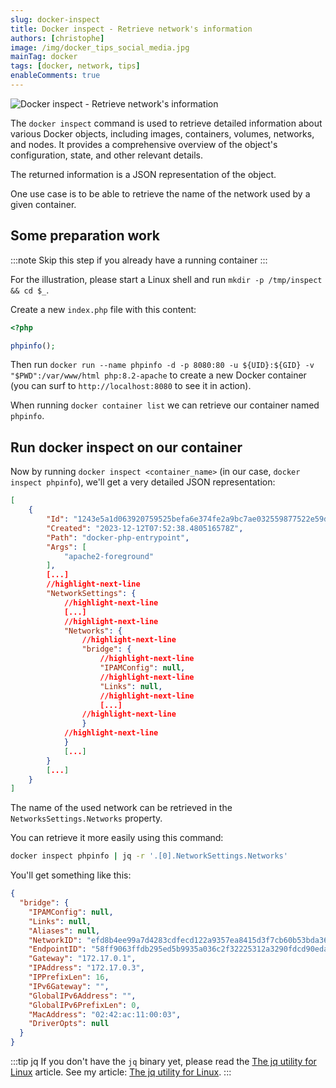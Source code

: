 ```yaml
---
slug: docker-inspect
title: Docker inspect - Retrieve network's information
authors: [christophe]
image: /img/docker_tips_social_media.jpg
mainTag: docker
tags: [docker, network, tips]
enableComments: true
---
```

![Docker inspect - Retrieve network's information](/img/docker_tips_banner.jpg)

The `docker inspect` command is used to retrieve detailed information about various Docker objects, including images, containers, volumes, networks, and nodes. It provides a comprehensive overview of the object's configuration, state, and other relevant details.

The returned information is a JSON representation of the object.

One use case is to be able to retrieve the name of the network used by a given container.

<!-- truncate -->

## Some preparation work

:::note Skip this step if you already have a running container
:::

For the illustration, please start a Linux shell and run `mkdir -p /tmp/inspect && cd $_`.

Create a new `index.php` file with this content:

<Snippet filename="index.php">

```php
<?php

phpinfo();
```

</Snippet>

Then run `docker run --name phpinfo -d -p 8080:80 -u ${UID}:${GID} -v "$PWD":/var/www/html php:8.2-apache` to create a new Docker container (you can surf to `http://localhost:8080` to see it in action).

When running `docker container list` we can retrieve our container named `phpinfo`.

## Run docker inspect on our container

Now by running `docker inspect <container_name>` (in our case, `docker inspect phpinfo`), we'll get a very detailed JSON representation:

```json
[
    {
        "Id": "1243e5a1d063920759525befa6e374fe2a9bc7ae032559877522e59d7afdc6e8",
        "Created": "2023-12-12T07:52:38.480516578Z",
        "Path": "docker-php-entrypoint",
        "Args": [
            "apache2-foreground"
        ],
        [...]
        //highlight-next-line
        "NetworkSettings": {
            //highlight-next-line
            [...]
            //highlight-next-line
            "Networks": {
                //highlight-next-line
                "bridge": {
                    //highlight-next-line
                    "IPAMConfig": null,
                    //highlight-next-line
                    "Links": null,
                    //highlight-next-line
                    [...]
                //highlight-next-line
                }
            //highlight-next-line
            }
            [...]
        }
        [...]
    }
]
```

The name of the used network can be retrieved in the `NetworksSettings.Networks` property.

You can retrieve it more easily using this command:

```bash
docker inspect phpinfo | jq -r '.[0].NetworkSettings.Networks'
```

You'll get something like this:

```json
{
  "bridge": {
    "IPAMConfig": null,
    "Links": null,
    "Aliases": null,
    "NetworkID": "efd8b4ee99a7d4283cdfecd122a9357ea8415d3f7cb60b53bda36f1f08d76847",
    "EndpointID": "58ff9063ffdb295ed5b9935a036c2f32225312a3290fdcd90eda96e5f5b6c12b",
    "Gateway": "172.17.0.1",
    "IPAddress": "172.17.0.3",
    "IPPrefixLen": 16,
    "IPv6Gateway": "",
    "GlobalIPv6Address": "",
    "GlobalIPv6PrefixLen": 0,
    "MacAddress": "02:42:ac:11:00:03",
    "DriverOpts": null
  }
}
```

:::tip jq
If you don't have the `jq` binary yet, please read the [The jq utility for Linux](/blog/linux-jq) article. See my article: [The jq utility for Linux](/blog/linux-jq).
:::
